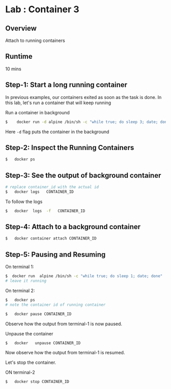 <link rel='stylesheet' href='../assets/css/main.css'/>

# Lab : Container 3

## Overview

Attach to running containers

## Runtime

10 mins

## Step-1: Start a long running container

In previous examples, our containers exited as soon as the task is done.  In this lab, let's run a container that will keep running

Run a container in background

```bash
$    docker run -d alpine /bin/sh -c "while true; do sleep 3; date; done"
```

Here `-d` flag puts the container in the background

## Step-2: Inspect the Running Containers

```bash
$   docker ps
```

## Step-3: See the output of background container

```bash
# replace container_id with the actual id
$   docker logs   CONTAINER_ID
```

To follow the logs

```bash
$   docker  logs  -f   CONTAINER_ID
```

## Step-4: Attach to a background container

```bash
$   docker container attach CONTAINER_ID
```

## Step-5: Pausing and Resuming

On terminal 1:

```bash
$  docker run  alpine /bin/sh -c "while true; do sleep 1; date; done"
# leave it running
```

On terminal 2:

```bash
$   docker ps
# note the container id of running container

$   docker pause CONTAINER_ID
```

Observe how the output from terminal-1 is now paused.

Unpause the container

```bash
$   docker   unpause CONTAINER_ID
```

Now observe how the output from terminal-1 is resumed.

Let's stop the container.

ON terminal-2

```bash
$   docker stop CONTAINER_ID
```
